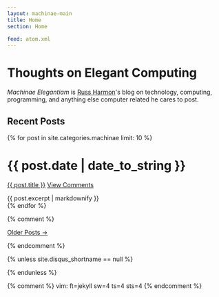 ```yaml
---
layout: machinae-main
title: Home
section: Home

feed: atom.xml
---
```


# Thoughts on Elegant Computing

_Machinae Elegantiam_ is [Russ Harmon](/)'s blog on technology, computing,
programming, and anything else computer related he cares to post.

## Recent Posts

{% for post in site.categories.machinae limit: 10 %}
<div class="section list">
	<h1>{{ post.date | date_to_string }}</h1>
	<p class="line">
		<a class="title" href="{{ post.url }}">{{ post.title }}</a>
		<a class="comments" href="{{ post.url }}#disqus_thread" data-disqus-identifier="{{ post.id }}">View Comments</a>
	</p>
	<span class="excerpt">{{ post.excerpt | markdownify }}</span>
</div>
{% endfor %}

{% comment %}
<!-- TODO: re-add when I have more than ten posts -->
<p>
	<a href="past.html">Older Posts →</a>
</p>
{% endcomment %}

{% unless site.disqus_shortname == null %}
<script type="text/javascript">
	var disqus_shortname = '{{ site.disqus_shortname }}';

	(function () {
		var s = document.createElement('script'); s.async = true;
		s.type = 'text/javascript';
		s.src = 'http://' + disqus_shortname + '.disqus.com/count.js';
		(document.getElementsByTagName('HEAD')[0] || document.getElementsByTagName('BODY')[0]).appendChild(s);
	}());
</script>
{% endunless %}

{% comment %}
vim: ft=jekyll sw=4 ts=4 sts=4
{% endcomment %}
